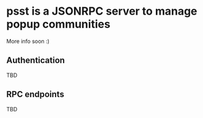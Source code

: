 # psst is a JSONRPC server to manage popup communities

More info soon :)

## Authentication

TBD

## RPC endpoints

TBD